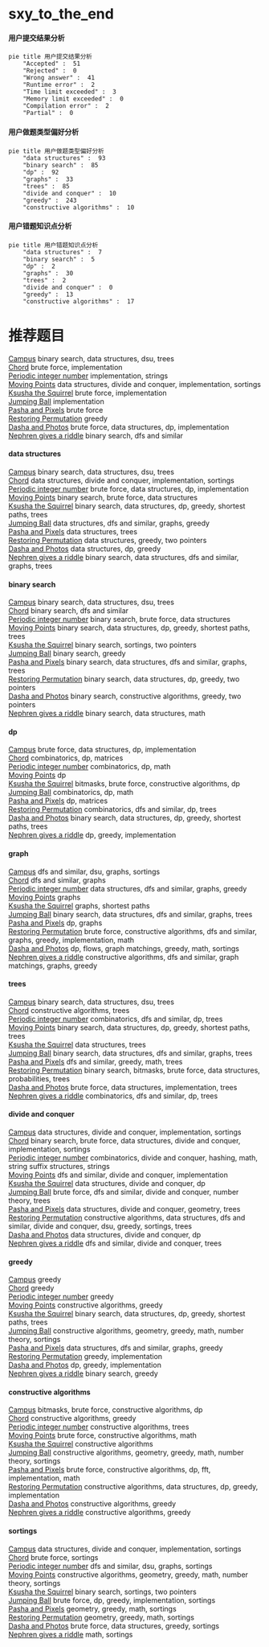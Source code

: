 # sxy_to_the_end
<!-- tabs:start -->
#### **用户提交结果分析**

```mermaid
pie title 用户提交结果分析
    "Accepted" :  51
    "Rejected" :  0
    "Wrong answer" :  41
    "Runtime error" :  2
    "Time limit exceeded" :  3
    "Memory limit exceeded" :  0
    "Compilation error" :  2
    "Partial" :  0
```
#### **用户做题类型偏好分析**

```mermaid
pie title 用户做题类型偏好分析
    "data structures" :  93
    "binary search" :  85
    "dp" :  92
    "graphs" :  33
    "trees" :  85
    "divide and conquer" :  10
    "greedy" :  243
    "constructive algorithms" :  10
```
#### **用户错题知识点分析**

```mermaid
pie title 用户错题知识点分析
    "data structures" :  7
    "binary search" :  5
    "dp" :  2
    "graphs" :  30
    "trees" :  2
    "divide and conquer" :  0
    "greedy" :  13
    "constructive algorithms" :  17
```
<!-- tabs:end -->
# 推荐题目
[Campus](http://codeforces.com/problemset/problem/571/D)		binary search,
                        data structures,
                        dsu,
                        trees		  
[Chord](http://codeforces.com/problemset/problem/88/A)		brute force,
                        implementation		  
[Periodic integer number](http://codeforces.com/problemset/problem/1219/C)		implementation,
                        strings		  
[Moving Points](http://codeforces.com/problemset/problem/1311/F)		data structures,
                        divide and conquer,
                        implementation,
                        sortings		  
[Ksusha the Squirrel](http://codeforces.com/problemset/problem/299/B)		brute force,
                        implementation		  
[Jumping Ball](http://codeforces.com/problemset/problem/725/A)		implementation		  
[Pasha and Pixels](http://codeforces.com/problemset/problem/508/A)		brute force		  
[Restoring Permutation](http://codeforces.com/problemset/problem/1315/C)		greedy		  
[Dasha and Photos](http://codeforces.com/problemset/problem/761/F)		brute force,
                        data structures,
                        dp,
                        implementation		  
[Nephren gives a riddle](https://codeforces.com/contest/897/problem/C)		binary search,
                        dfs and similar		  
<!-- tabs:start -->
#### **data structures**
[Campus](http://codeforces.com/problemset/problem/571/D)		binary search,
                        data structures,
                        dsu,
                        trees		  
[Chord](http://codeforces.com/problemset/problem/1311/F)		data structures,
                        divide and conquer,
                        implementation,
                        sortings		  
[Periodic integer number](http://codeforces.com/problemset/problem/761/F)		brute force,
                        data structures,
                        dp,
                        implementation		  
[Moving Points](http://codeforces.com/problemset/problem/260/E)		binary search,
                        brute force,
                        data structures		  
[Ksusha the Squirrel](http://codeforces.com/problemset/problem/1004/E)		binary search,
                        data structures,
                        dp,
                        greedy,
                        shortest paths,
                        trees		  
[Jumping Ball](http://codeforces.com/problemset/problem/1348/F)		data structures,
                        dfs and similar,
                        graphs,
                        greedy		  
[Pasha and Pixels](http://codeforces.com/problemset/problem/1260/F)		data structures,
                        trees		  
[Restoring Permutation](http://codeforces.com/problemset/problem/1446/D2)		data structures,
                        greedy,
                        two pointers		  
[Dasha and Photos](http://codeforces.com/problemset/problem/484/D)		data structures,
                        dp,
                        greedy		  
[Nephren gives a riddle](http://codeforces.com/problemset/problem/739/B)		binary search,
                        data structures,
                        dfs and similar,
                        graphs,
                        trees		  
#### **binary search**
[Campus](http://codeforces.com/problemset/problem/571/D)		binary search,
                        data structures,
                        dsu,
                        trees		  
[Chord](https://codeforces.com/contest/897/problem/C)		binary search,
                        dfs and similar		  
[Periodic integer number](http://codeforces.com/problemset/problem/260/E)		binary search,
                        brute force,
                        data structures		  
[Moving Points](http://codeforces.com/problemset/problem/1004/E)		binary search,
                        data structures,
                        dp,
                        greedy,
                        shortest paths,
                        trees		  
[Ksusha the Squirrel](http://codeforces.com/problemset/problem/216/D)		binary search,
                        sortings,
                        two pointers		  
[Jumping Ball](https://codeforces.com/contest/1240/problem/A)		binary search,
                        greedy		  
[Pasha and Pixels](http://codeforces.com/problemset/problem/739/B)		binary search,
                        data structures,
                        dfs and similar,
                        graphs,
                        trees		  
[Restoring Permutation](http://codeforces.com/problemset/problem/1492/C)		binary search,
                        data structures,
                        dp,
                        greedy,
                        two pointers		  
[Dasha and Photos](http://codeforces.com/problemset/problem/1463/D)		binary search,
                        constructive algorithms,
                        greedy,
                        two pointers		  
[Nephren gives a riddle](http://codeforces.com/problemset/problem/1490/G)		binary search,
                        data structures,
                        math		  
#### **dp**
[Campus](http://codeforces.com/problemset/problem/761/F)		brute force,
                        data structures,
                        dp,
                        implementation		  
[Chord](http://codeforces.com/problemset/problem/917/C)		combinatorics,
                        dp,
                        matrices		  
[Periodic integer number](http://codeforces.com/problemset/problem/888/D)		combinatorics,
                        dp,
                        math		  
[Moving Points](https://codeforces.com/contest/1261/problem/D1)		dp		  
[Ksusha the Squirrel](http://codeforces.com/problemset/problem/868/C)		bitmasks,
                        brute force,
                        constructive algorithms,
                        dp		  
[Jumping Ball](http://codeforces.com/problemset/problem/1091/D)		combinatorics,
                        dp,
                        math		  
[Pasha and Pixels](http://codeforces.com/problemset/problem/514/E)		dp,
                        matrices		  
[Restoring Permutation](http://codeforces.com/problemset/problem/1499/F)		combinatorics,
                        dfs and similar,
                        dp,
                        trees		  
[Dasha and Photos](http://codeforces.com/problemset/problem/1004/E)		binary search,
                        data structures,
                        dp,
                        greedy,
                        shortest paths,
                        trees		  
[Nephren gives a riddle](http://codeforces.com/problemset/problem/1285/B)		dp,
                        greedy,
                        implementation		  
#### **graph**
[Campus](https://codeforces.com/contest/1243/problem/D)		dfs and similar,
                        dsu,
                        graphs,
                        sortings		  
[Chord](https://codeforces.com/contest/528/problem/C)		dfs and similar,
                        graphs		  
[Periodic integer number](http://codeforces.com/problemset/problem/1348/F)		data structures,
                        dfs and similar,
                        graphs,
                        greedy		  
[Moving Points](http://codeforces.com/problemset/problem/235/D)		graphs		  
[Ksusha the Squirrel](http://codeforces.com/problemset/problem/20/C)		graphs,
                        shortest paths		  
[Jumping Ball](http://codeforces.com/problemset/problem/739/B)		binary search,
                        data structures,
                        dfs and similar,
                        graphs,
                        trees		  
[Pasha and Pixels](http://codeforces.com/problemset/problem/1472/C)		dp,
                        graphs		  
[Restoring Permutation](http://codeforces.com/problemset/problem/1487/C)		brute force,
                        constructive algorithms,
                        dfs and similar,
                        graphs,
                        greedy,
                        implementation,
                        math		  
[Dasha and Photos](http://codeforces.com/problemset/problem/1437/C)		dp,
                        flows,
                        graph matchings,
                        greedy,
                        math,
                        sortings		  
[Nephren gives a riddle](http://codeforces.com/problemset/problem/1470/D)		constructive algorithms,
                        dfs and similar,
                        graph matchings,
                        graphs,
                        greedy		  
#### **trees**
[Campus](http://codeforces.com/problemset/problem/571/D)		binary search,
                        data structures,
                        dsu,
                        trees		  
[Chord](https://codeforces.com/contest/902/problem/C)		constructive algorithms,
                        trees		  
[Periodic integer number](http://codeforces.com/problemset/problem/1499/F)		combinatorics,
                        dfs and similar,
                        dp,
                        trees		  
[Moving Points](http://codeforces.com/problemset/problem/1004/E)		binary search,
                        data structures,
                        dp,
                        greedy,
                        shortest paths,
                        trees		  
[Ksusha the Squirrel](http://codeforces.com/problemset/problem/1260/F)		data structures,
                        trees		  
[Jumping Ball](http://codeforces.com/problemset/problem/739/B)		binary search,
                        data structures,
                        dfs and similar,
                        graphs,
                        trees		  
[Pasha and Pixels](http://codeforces.com/problemset/problem/1388/C)		dfs and similar,
                        greedy,
                        math,
                        trees		  
[Restoring Permutation](http://codeforces.com/problemset/problem/1479/D)		binary search,
                        bitmasks,
                        brute force,
                        data structures,
                        probabilities,
                        trees		  
[Dasha and Photos](http://codeforces.com/problemset/problem/1511/C)		brute force,
                        data structures,
                        implementation,
                        trees		  
[Nephren gives a riddle](http://codeforces.com/problemset/problem/1499/F)		combinatorics,
                        dfs and similar,
                        dp,
                        trees		  
#### **divide and conquer**
[Campus](http://codeforces.com/problemset/problem/1311/F)		data structures,
                        divide and conquer,
                        implementation,
                        sortings		  
[Chord](http://codeforces.com/problemset/problem/1461/D)		binary search,
                        brute force,
                        data structures,
                        divide and conquer,
                        implementation,
                        sortings		  
[Periodic integer number](http://codeforces.com/problemset/problem/1466/G)		combinatorics,
                        divide and conquer,
                        hashing,
                        math,
                        string suffix structures,
                        strings		  
[Moving Points](http://codeforces.com/problemset/problem/1490/D)		dfs and similar,
                        divide and conquer,
                        implementation		  
[Ksusha the Squirrel](https://codeforces.com/contest/1483/problem/C)		data structures,
                        divide and conquer,
                        dp		  
[Jumping Ball](http://codeforces.com/problemset/problem/1491/E)		brute force,
                        dfs and similar,
                        divide and conquer,
                        number theory,
                        trees		  
[Pasha and Pixels](http://codeforces.com/problemset/problem/1303/G)		data structures,
                        divide and conquer,
                        geometry,
                        trees		  
[Restoring Permutation](http://codeforces.com/problemset/problem/1494/D)		constructive algorithms,
                        data structures,
                        dfs and similar,
                        divide and conquer,
                        dsu,
                        greedy,
                        sortings,
                        trees		  
[Dasha and Photos](http://codeforces.com/problemset/problem/1482/E)		data structures,
                        divide and conquer,
                        dp		  
[Nephren gives a riddle](http://codeforces.com/problemset/problem/566/C)		dfs and similar,
                        divide and conquer,
                        trees		  
#### **greedy**
[Campus](http://codeforces.com/problemset/problem/1315/C)		greedy		  
[Chord](http://codeforces.com/problemset/problem/1070/F)		greedy		  
[Periodic integer number](http://codeforces.com/problemset/problem/1130/B)		greedy		  
[Moving Points](http://codeforces.com/problemset/problem/27/C)		constructive algorithms,
                        greedy		  
[Ksusha the Squirrel](http://codeforces.com/problemset/problem/1004/E)		binary search,
                        data structures,
                        dp,
                        greedy,
                        shortest paths,
                        trees		  
[Jumping Ball](http://codeforces.com/problemset/problem/766/B)		constructive algorithms,
                        geometry,
                        greedy,
                        math,
                        number theory,
                        sortings		  
[Pasha and Pixels](http://codeforces.com/problemset/problem/1348/F)		data structures,
                        dfs and similar,
                        graphs,
                        greedy		  
[Restoring Permutation](http://codeforces.com/problemset/problem/1264/A)		greedy,
                        implementation		  
[Dasha and Photos](http://codeforces.com/problemset/problem/1285/B)		dp,
                        greedy,
                        implementation		  
[Nephren gives a riddle](https://codeforces.com/contest/1240/problem/A)		binary search,
                        greedy		  
#### **constructive algorithms**
[Campus](http://codeforces.com/problemset/problem/868/C)		bitmasks,
                        brute force,
                        constructive algorithms,
                        dp		  
[Chord](http://codeforces.com/problemset/problem/27/C)		constructive algorithms,
                        greedy		  
[Periodic integer number](https://codeforces.com/contest/902/problem/C)		constructive algorithms,
                        trees		  
[Moving Points](http://codeforces.com/problemset/problem/675/B)		brute force,
                        constructive algorithms,
                        math		  
[Ksusha the Squirrel](http://codeforces.com/problemset/problem/297/A)		constructive algorithms		  
[Jumping Ball](http://codeforces.com/problemset/problem/766/B)		constructive algorithms,
                        geometry,
                        greedy,
                        math,
                        number theory,
                        sortings		  
[Pasha and Pixels](http://codeforces.com/problemset/problem/1286/F)		brute force,
                        constructive algorithms,
                        dp,
                        fft,
                        implementation,
                        math		  
[Restoring Permutation](http://codeforces.com/problemset/problem/1479/B1)		constructive algorithms,
                        data structures,
                        dp,
                        greedy,
                        implementation		  
[Dasha and Photos](http://codeforces.com/problemset/problem/1097/E)		constructive algorithms,
                        greedy		  
[Nephren gives a riddle](http://codeforces.com/problemset/problem/1493/A)		constructive algorithms,
                        greedy		  
#### **sortings**
[Campus](http://codeforces.com/problemset/problem/1311/F)		data structures,
                        divide and conquer,
                        implementation,
                        sortings		  
[Chord](http://codeforces.com/problemset/problem/1269/B)		brute force,
                        sortings		  
[Periodic integer number](https://codeforces.com/contest/1243/problem/D)		dfs and similar,
                        dsu,
                        graphs,
                        sortings		  
[Moving Points](http://codeforces.com/problemset/problem/766/B)		constructive algorithms,
                        geometry,
                        greedy,
                        math,
                        number theory,
                        sortings		  
[Ksusha the Squirrel](http://codeforces.com/problemset/problem/216/D)		binary search,
                        sortings,
                        two pointers		  
[Jumping Ball](http://codeforces.com/problemset/problem/1406/B)		brute force,
                        dp,
                        greedy,
                        implementation,
                        sortings		  
[Pasha and Pixels](https://codeforces.com/contest/1496/problem/C)		geometry,
                        greedy,
                        math,
                        sortings		  
[Restoring Permutation](http://codeforces.com/problemset/problem/1495/A)		geometry,
                        greedy,
                        math,
                        sortings		  
[Dasha and Photos](http://codeforces.com/problemset/problem/1497/A)		brute force,
                        data structures,
                        greedy,
                        sortings		  
[Nephren gives a riddle](http://codeforces.com/problemset/problem/1427/A)		math,
                        sortings		  
<!-- tabs:end -->
